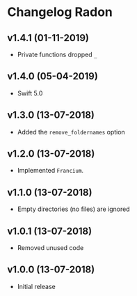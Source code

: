 # Changelog Radon

## v1.4.1 (01-11-2019)
- Private functions dropped `_`

## v1.4.0 (05-04-2019)
- Swift 5.0

## v1.3.0 (13-07-2018)
- Added the `remove_foldernames` option

## v1.2.0 (13-07-2018)
- Implemented `Francium`.

## v1.1.0 (13-07-2018)
- Empty directories (no files) are ignored

## v1.0.1 (13-07-2018)
- Removed unused code

## v1.0.0 (13-07-2018)
- Initial release